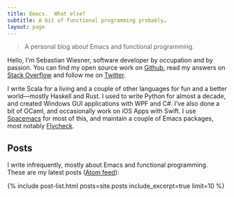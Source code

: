 ```yaml
---
title: Emacs.  What else?
subtitle: A bit of functional programming probably…
layout: page
---
```


> A personal blog about Emacs and functional programming.

Hello, I'm Sebastian Wiesner, software developer by occupation and by passion.
You can find my open source work on [Github][], read my answers on
[Stack Overflow][] and follow me on [Twitter][].

I write Scala for a living and a couple of other languages for fun and a better
world—mostly Haskell and Rust.  I used to write Python for almost a decade, and
created Windows GUI applications with WPF and C#.  I’ve also done a bit of
OCaml, and occasionally work on iOS Apps with Swift.  I use [Spacemacs][] for
most of this, and maintain a couple of Emacs packages, most notably
[Flycheck][].

## Posts ##

I write infrequently, mostly about Emacs and functional programming.  These are
my latest posts ([Atom feed]({{site.baseurl}}/feed.atom)):

{% include post-list.html posts=site.posts include_excerpt=true limit=10 %}

[Flycheck]: http://www.flycheck.org
[Github]: https://github.com/lunaryorn
[Stack Overflow]: http://stackoverflow.com/users/355252/lunaryorn
[Twitter]: https://twitter.com/lunaryorn
[Spacemacs]: https://github.com/syl20bnr/spacemacs
